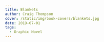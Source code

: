 ```yaml
---
title: Blankets
author: Craig Thompson
cover: /static/img/book-covers/blankets.jpg
date: 2019-07-01
tags:
  - Graphic Novel
---
```

